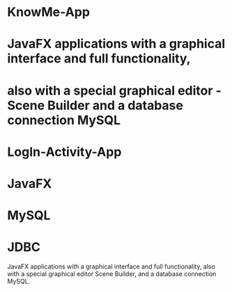 # KnowMe-App
# JavaFX applications with a graphical interface and full functionality, 
# also with a special graphical editor - Scene Builder and a database connection MySQL

# LogIn-Activity-App
# JavaFX
# MySQL
# JDBC
 JavaFX applications with a graphical interface and full functionality,
 also with a special graphical editor Scene Builder,
 and a database connection MySQL.
